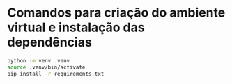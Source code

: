 # Comandos para criação do ambiente virtual e instalação das dependências

```bash
python -m venv .venv
source .venv/bin/activate
pip install -r requirements.txt
```